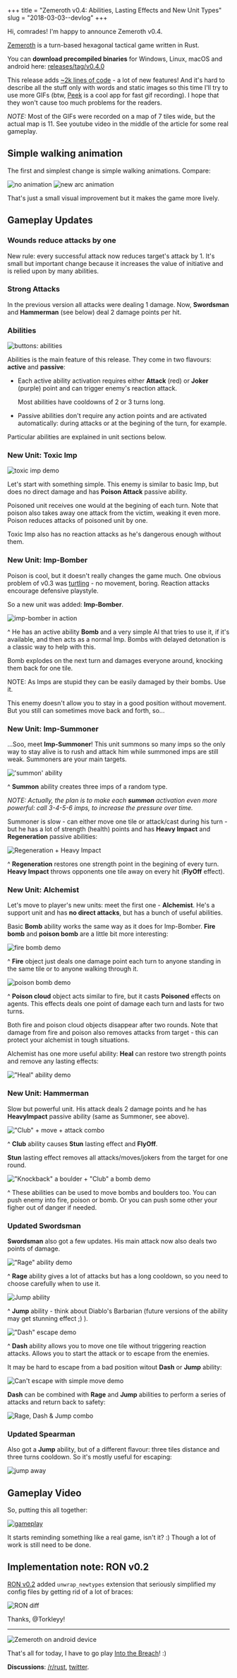 +++
title = "Zemeroth v0.4: Abilities, Lasting Effects and New Unit Types"
slug = "2018-03-03--devlog"
+++

Hi, comrades! I'm happy to announce Zemeroth v0.4.

[Zemeroth] is a turn-based hexagonal tactical game written in Rust.

You can **download precompiled binaries** for Windows, Linux, macOS and android here:
[releases/tag/v0.4.0](https://github.com/ozkriff/zemeroth/releases/tag/v0.4.0)

This release adds [~2k lines of code][tokei] - a lot of new features!
And it's hard to describe all the stuff only with words and static images
so this time I'll try to use more GIFs
(btw, [Peek] is a cool app for fast gif recording).
I hope that they won't cause too much problems for the readers.

_NOTE:_ Most of the GIFs were recorded on a map of 7 tiles wide,
but the actual map is 11.
See youtube video in the middle of the article for some real gameplay.

## Simple walking animation

The first and simplest change is simple walking animations.
Compare:

![no animation](2018-03-03-move-pre.gif)
![new arc animation](2018-03-03-move-now.gif)

That's just a small visual improvement but it makes the game more lively.

## Gameplay Updates

### Wounds reduce attacks by one

New rule: every successful attack now reduces target's attack by 1.
It's small but important change because it increases the value of initiative
and is relied upon by many abilities.

### Strong Attacks

In the previous version all attacks were dealing 1 damage.
Now, **Swordsman** and **Hammerman** (see below) deal 2 damage points per hit.

### Abilities

![buttons: abilities](2018-03-03--abilities-buttons-swordsman.png)

Abilities is the main feature of this release.
They come in two flavours: **active** and **passive**:

- Each active ability activation requires either **Attack** (red)
    or **Joker** (purple) point and can trigger enemy's reaction attack.

    Most abilities have cooldowns of 2 or 3 turns long.

- Passive abilities don't require any action points and are activated automatically:
    during attacks or at the begining of the turn, for example.

Particular abilities are explained in unit sections below.

### New Unit: Toxic Imp

![toxic imp demo](2018-03-03-imp-poison.gif)

Let's start with something simple.
This enemy is similar to basic Imp, but does no direct damage
and has **Poison Attack** passive ability.

Poisoned unit receives one would at the begining of each turn.
Note that poison also takes away one attack from the victim,
weaking it even more.
Poison reduces attacks of poisoned unit by one.

Toxic Imp also has no reaction attacks as he's dangerous enough without them.

### New Unit: Imp-Bomber

Poison is cool, but it doesn't really changes the game much.
One obvious problem of v0.3 was [turtling](http://keithburgun.net/turtling) -
no movement, boring.
Reaction attacks encourage defensive playstyle.

So a new unit was added: **Imp-Bomber**.

![imp-bomber in action](2018-03-03--imp-bomb-attack.gif)

^ He has an active ability **Bomb** and a very simple AI
that tries to use it, if it's available, and then acts as a normal Imp.
Bombs with delayed detonation is a classic way to help with this.

Bomb explodes on the next turn and damages everyone around,
knocking them back for one tile.

NOTE: As Imps are stupid they can be easily damaged by their bombs. Use it.

This enemy doesn't allow you to stay in a good position without movement.
But you still can sometimes move back and forth, so...

### New Unit: Imp-Summoner

...Soo, meet **Imp-Summoner**!
This unit summons so many imps so the only way to stay alive
is to rush and attack him while summoned imps are still weak.
Summoners are your main targets.

!['summon' ability](2018-03-03--ability-summon.gif)

^ **Summon** ability creates three imps of a random type.

_NOTE: Actually, the plan is to make each **summon** activation even more powerful:
call 3-4-5-6 imps, to increase the pressure over time._

Summoner is slow - сan either move one tile or attack/cast during his turn -
but he has a lot of strength (health) points
and has **Heavy Impact** and **Regeneration** passive abilities:

![Regeneration + Heavy Impact](2018-03-03--summoner-regeneration-hit.gif)

^ **Regeneration** restores one strength point in the begining of every turn.
**Heavy Impact** throws opponents one tile away on every hit (**FlyOff** effect).

### New Unit: Alchemist

Let's move to player's new units: meet the first one - **Alchemist**.
He's a support unit and has **no direct attacks**,
but has a bunch of useful abilities.

Basic **Bomb** ability works the same way as it does for Imp-Bomber.
**Fire bomb** and **poison bomb** are a little bit more interesting:

![fire bomb demo](2018-03-03-fire-bomb.gif)

^ **Fire** object just deals one damage point each turn
to anyone standing in the same tile
or to anyone walking through it.

![poison bomb demo](2018-03-03-poison-bomb.gif)

^ **Poison cloud** object acts similar to fire,
but it casts **Poisoned** effects on agents.
This effects deals one point of damage each turn and lasts for two turns.

Both fire and poison cloud objects disappear after two rounds.
Note that damage from fire and poison also removes attacks from target -
this can protect your alchemist in tough situations.

Alchemist has one more useful ability:
**Heal** can restore two strength points and remove any lasting effects:

!["Heal" ability demo](2018-03-03-heal.gif)

### New Unit: Hammerman

Slow but powerful unit. His attack deals 2 damage points
and he has **HeavyImpact** passive ability (same as Summoner, see above).

!["Club" + move + attack combo](2018-03-03--hammerman-club-hit.gif)

^ **Club** ability causes **Stun** lasting effect and **FlyOff**.

**Stun** lasting effect removes all attacks/moves/jokers
from the target for one round.

!["Knockback" a boulder + "Club" a bomb demo](2018-03-03-club-knockback.gif)

^ These abilities can be used to move bombs and boulders too.
You can push enemy into fire, poison or bomb.
Or you can push some other your figher out of danger if needed.

### Updated Swordsman

**Swordsman** also got a few updates.
His main attack now also deals two points of damage.

!["Rage" ability demo](2018-03-03--rage.gif)

^ **Rage** ability gives a lot of attacks but has a long cooldown,
so you need to choose carefully when to use it.

![Jump ability](2018-03-03--swordsman-jump.gif)

^ **Jump** ability - think about Diablo's Barbarian
(future versions of the ability may get stunning effect ;) ).

!["Dash" escape demo](2018-03-03-dash-away.gif)

^ **Dash** ability allows you to
move one tile without triggering reaction attacks.
Allows you to start the attack or to escape from the enemies.

It may be hard to escape from a bad position witout **Dash** or **Jump** ability:

![Can't escape with simple move demo](2018-03-03-no-dash-escape-attempt.gif)

**Dash** can be combined with **Rage** and **Jump** abilities to perform
a series of attacks and return back to safety:

![Rage, Dash & Jump combo](2018-03-03--swordsman-combo.gif)

### Updated Spearman

Also got a **Jump** ability, but of a different flavour:
three tiles distance and three turns cooldown.
So it's mostly useful for escaping:

![jump away](2018-03-03--spearman-jump-away.gif)

## Gameplay Video

So, putting this all together:

[![gameplay](gameplay-vide-preview.png)](https://www.youtube.com/watch?v=DpDyVFpoDSQ)

It starts reminding something like a real game, isn't it? :)
Though a lot of work is still need to be done.

## Implementation note: RON v0.2

[RON v0.2](https://github.com/ron-rs/ron/releases/tag/v0.2)
added `unwrap_newtypes` extension that seriously simplified my config files
by getting rid of a lot of braces:

![RON diff](2018-03-03--ron-diff.gif)

Thanks, @Torkleyy!

------

![Zemeroth on android device](2018-03-03-phone.gif)

That's all for today, I have to go play [Into the Breach][itb]! :)

**Discussions**:
[/r/rust](https://www.reddit.com/r/rust/comments/81s7va/zemeroth_v04_abilities_lasting_effects_and_new),
[twitter](https://twitter.com/ozkriff/status/970017320637747200).

[Zemeroth]: https://github.com/ozkriff/zemeroth
[tokei]: https://github.com/Aaronepower/tokei
[Peek]: https://github.com/phw/peek
[itb]: http://store.steampowered.com/app/590380/Into_the_Breach

